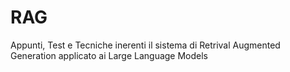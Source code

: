 # RAG
Appunti, Test e Tecniche inerenti il sistema di Retrival Augmented Generation applicato ai Large Language Models

